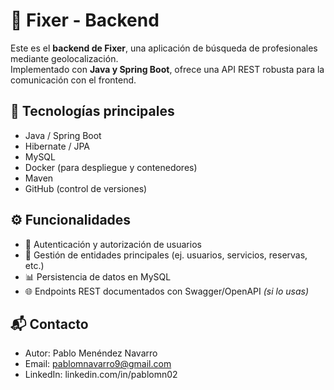 # 🔧 Fixer - Backend

Este es el **backend de Fixer**, una aplicación de búsqueda de profesionales mediante geolocalización.  
Implementado con **Java y Spring Boot**, ofrece una API REST robusta para la comunicación con el frontend.

## 🚀 Tecnologías principales
- Java / Spring Boot  
- Hibernate / JPA  
- MySQL  
- Docker (para despliegue y contenedores)  
- Maven  
- GitHub (control de versiones)  

## ⚙️ Funcionalidades
- 🔐 Autenticación y autorización de usuarios  
- 📂 Gestión de entidades principales (ej. usuarios, servicios, reservas, etc.)  
- 📊 Persistencia de datos en MySQL  
- 🌐 Endpoints REST documentados con Swagger/OpenAPI *(si lo usas)*  

## 📬 Contacto
- Autor: Pablo Menéndez Navarro
- Email: pablomnavarro9@gmail.com
- LinkedIn: linkedin.com/in/pablomn02
